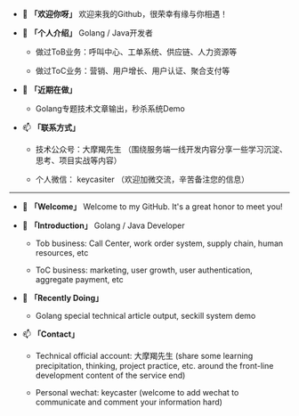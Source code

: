 - 👋 **「欢迎你呀」** 欢迎来我的Github，很荣幸有缘与你相遇！

- 👀 **「个人介绍」** Golang / Java开发者
    + 做过ToB业务：呼叫中心、工单系统、供应链、人力资源等
    
    + 做过ToC业务：营销、用户增长、用户认证、聚合支付等

- 🌱 **「近期在做」** 

    + Golang专题技术文章输出，秒杀系统Demo

- 📫 **「联系方式」** 

    + 技术公众号：大摩羯先生  （围绕服务端一线开发内容分享一些学习沉淀、思考、项目实战等内容）
    
    + 个人微信： keycasiter （欢迎加微交流，辛苦备注您的信息）
    
----

- 👋 **「Welcome」** Welcome to my GitHub. It's a great honor to meet you!


- 👀 **「Introduction」** Golang / Java Developer

  + Tob business: Call Center, work order system, supply chain, human resources, etc

  + ToC business: marketing, user growth, user authentication, aggregate payment, etc

- 🌱 **「Recently Doing」**

  + Golang special technical article output, seckill system demo

- 📫 **「Contact」**

  + Technical official account: 大摩羯先生 (share some learning precipitation, thinking, project practice, etc. around the front-line development content of the service end)

  + Personal wechat: keycaster (welcome to add wechat to communicate and comment your information hard)

